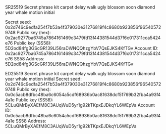SR25519
Secret phrase 
kit carpet delay walk ugly blossom soon diamond year whale motion initial 

Secret seed: 0x2d746c9edfa254f7b53a4f379030e31276819f4c8680b923856f965405729748
Public key (hex): 0x2ac9277ba6745a7864161469c3479fd13f44381544d37f6c017311cca5424e76
Public key (SS58): 5D2od84fg3GScGR139Li56raDWNQQhzgYbV7QsEJKS4KfTGv
Account ID: 0x2ac9277ba6745a7864161469c3479fd13f44381544d37f6c017311cca5424e76
SS58 Address: 5D2od84fg3GScGR139Li56raDWNQQhzgYbV7QsEJKS4KfTGv

ED25519
Secret phrase kit carpet delay walk ugly blossom soon diamond year whale motion initial 
Secret seed: 0x2d746c9edfa254f7b53a4f379030e31276819f4c8680b923856f965405729748
Public key (hex): 0x0c5acb8dfbc48ba6c6054a5cdf68936b0ac81638dcf51769b32fba4a93f44a1e
Public key (SS58): 5CLuQMrByXAEfM8C3AUqWuD5yr1g92kTKpxEJDkqYL6WEpVa
Account ID: 0x0c5acb8dfbc48ba6c6054a5cdf68936b0ac81638dcf51769b32fba4a93f44a1e
SS58 Address: 5CLuQMrByXAEfM8C3AUqWuD5yr1g92kTKpxEJDkqYL6WEpVa
